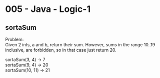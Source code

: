 005 - Java - Logic-1
====================

sortaSum
----------

Problem:  
Given 2 ints, a and b, return their sum. However, sums in the range 10..19 inclusive, are forbidden, so in that case just return 20. 
>
sortaSum(3, 4) → 7  
sortaSum(9, 4) → 20  
sortaSum(10, 11) → 21  